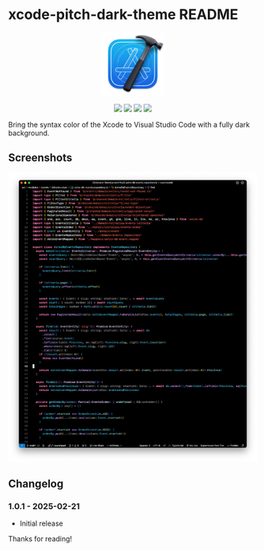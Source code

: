 # xcode-pitch-dark-theme README

<center>
<img src="https://raw.githubusercontent.com/achamorro-dev/xcode-pitch-dark-theme/refs/heads/main/images/icon.png" alt="Xcode Pitch Dark Theme Icon" height="128" width="128">
</center>

<p align="center">
   <a href="https://marketplace.visualstudio.com/items?itemName=AlbertoChamorro.xcode-pitch-dark-theme" alt="Visual Studio Marketplace Link to the theme">
        <img src="https://img.shields.io/badge/version-1.0.1-blue"/></a>
    <a href="https://github.com/achamorro-dev/xcode-pitch-dark-theme/issues" alt="Github Issues">
        <img src="https://img.shields.io/github/issues/achamorro-dev/xcode-pitch-dark-theme"/></a>
    <a href="https://github.com/achamorro-dev/xcode-pitch-dark-theme/stars" alt="Github Stars">
        <img src="https://img.shields.io/github/stars/achamorro-dev/xcode-pitch-dark-theme"/></a>
   <a href="https://github.com/achamorro-dev/xcode-pitch-dark-theme/license" alt="Github License">
        <img src="https://img.shields.io/github/license/achamorro-dev/xcode-pitch-dark-theme"/></a> 
</p>

Bring the syntax color of the Xcode to Visual Studio Code with a fully dark background.

## Screenshots

![Xcode Pitch Dark Theme Screenshot](https://github.com/achamorro-dev/xcode-pitch-dark-theme/blob/main/images/screenshots/xcode-pitch-dark-theme.png?raw=true)

## Changelog

### 1.0.1 - 2025-02-21

- Initial release

Thanks for reading!
